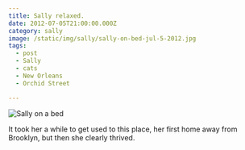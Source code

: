 ```yaml
---
title: Sally relaxed.
date: 2012-07-05T21:00:00.000Z
category: sally
image: /static/img/sally/sally-on-bed-jul-5-2012.jpg
tags:
  - post
  - Sally
  - cats
  - New Orleans
  - Orchid Street

---
```


![Sally on a bed](/static/img/sally/sally-on-bed-jul-5-2012.jpg "Sally on a bed")

It took her a while to get used to this place, her first home away from Brooklyn, but then she clearly thrived.

